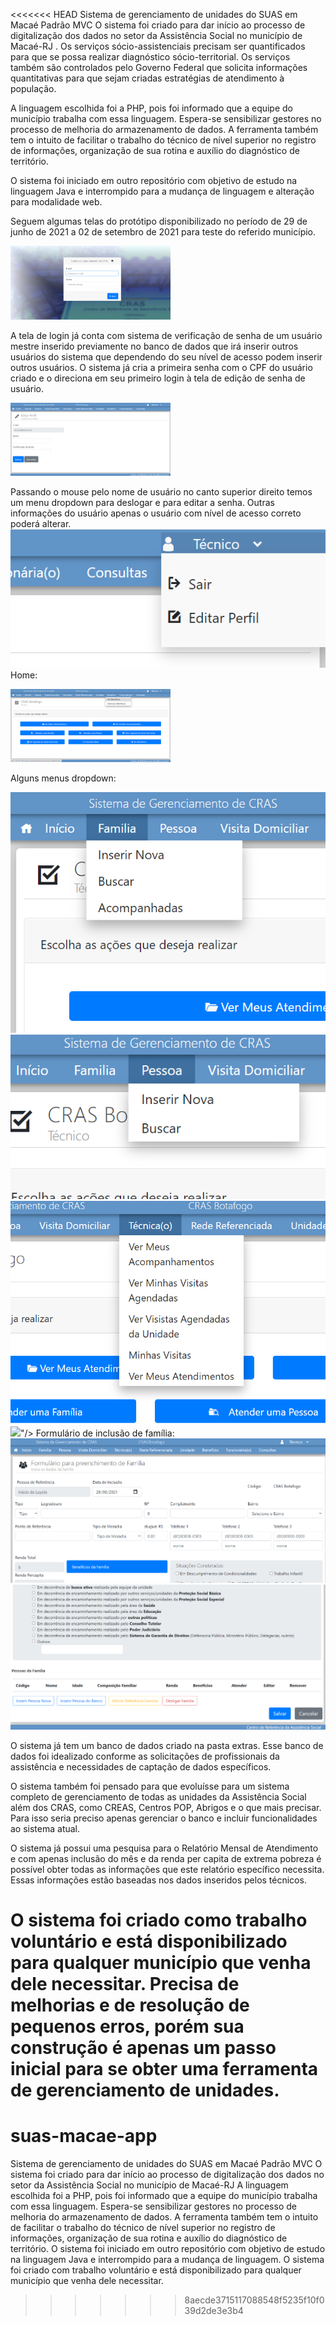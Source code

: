<<<<<<< HEAD
Sistema de gerenciamento de unidades do SUAS em Macaé Padrão MVC O sistema foi criado para dar início ao processo de digitalização dos dados no setor da Assistência Social no município de Macaé-RJ . Os serviços sócio-assistenciais precisam ser quantificados para que se possa realizar diagnóstico sócio-territorial. Os serviços também são controlados pelo Governo Federal que solicita informações quantitativas para que sejam criadas estratégias de atendimento à população.

A linguagem escolhida foi a PHP, pois foi informado que a equipe do município trabalha com essa linguagem. Espera-se sensibilizar gestores no processo de melhoria do armazenamento de dados. A ferramenta também tem o intuito de facilitar o trabalho do técnico de nível superior no registro de informações, organização de sua rotina e auxílio do diagnóstico de território. 

O sistema foi iniciado em outro repositório com objetivo de estudo na linguagem Java e interrompido para a mudança de linguagem e alteração para modalidade web. 



Seguem algumas telas do protótipo disponibilizado no período de 29 de junho de 2021 a 02 de setembro de 2021 para teste do referido município.

<img src="https://github.com/DaniellaMagalhaesSiqueira/suas-macae-app/blob/master/public/assets/images/tela_login_cras.png" style="zoom:25%;" />

A tela de login já conta com sistema de verificação de senha de um usuário mestre inserido previamente no banco de dados que irá inserir outros usuários do sistema que dependendo do seu nível de acesso podem inserir outros usuários. O sistema já cria a primeira senha com o CPF do usuário criado e o direciona em seu primeiro login à tela de edição de senha de usuário.

<img src="https://github.com/DaniellaMagalhaesSiqueira/suas-macae-app/blob/master/public/assets/images/editar_usuario.png" style="zoom:25%;" />

Passando o mouse pelo nome de usuário no canto superior direito temos um menu dropdown para deslogar e para editar a senha. Outras informações do usuário apenas o usuário com nível de acesso correto poderá alterar.
<img src="https://github.com/DaniellaMagalhaesSiqueira/suas-macae-app/blob/master/public/assets/images/usuario_dropdown.png"/>
Home:


<img src="https://github.com/DaniellaMagalhaesSiqueira/suas-macae-app/blob/master/public/assets/images/home.png" style="zoom:25%;" />

Alguns menus dropdown:

<img src="https://github.com/DaniellaMagalhaesSiqueira/suas-macae-app/blob/master/public/assets/images/familia_dropdown.png"/>
<img src="https://github.com/DaniellaMagalhaesSiqueira/suas-macae-app/blob/master/public/assets/images/pessoa_dropdown.png"/>
<img src="https://github.com/DaniellaMagalhaesSiqueira/suas-macae-app/blob/master/public/assets/images/tecnico_dropdown.png"/>
<img src="<img src="https://github.com/DaniellaMagalhaesSiqueira/suas-macae-app/blob/master/public/assets/images/tecnico_dropdown.png"/>"/>
Formulário de inclusão de família:
<img src="https://github.com/DaniellaMagalhaesSiqueira/suas-macae-app/blob/master/public/assets/images/form_familia1.png"/>
<img src="https://github.com/DaniellaMagalhaesSiqueira/suas-macae-app/blob/master/public/assets/images/form_familia2.png"/>

O sistema já tem um banco de dados criado na pasta extras. Esse banco de dados foi idealizado conforme as solicitações de profissionais da assistência e necessidades de captação de dados específicos.

O sistema também foi pensado para que evoluísse para um sistema completo de gerenciamento de todas as unidades da Assistência Social além dos CRAS, como CREAS, Centros POP, Abrigos e o que mais precisar. Para isso seria preciso apenas gerenciar o banco e incluir funcionalidades ao sistema atual. 

O sistema já possui uma pesquisa para o Relatório Mensal de Atendimento e com apenas inclusão do mês e da renda per capita de extrema pobreza é possível obter todas as informações que este relatório específico necessita. Essas informações estão baseadas nos dados inseridos pelos técnicos.

O sistema foi criado como trabalho voluntário e está disponibilizado para qualquer município que venha dele necessitar. Precisa de melhorias e de resolução de pequenos erros, porém sua construção é apenas um passo inicial para se obter uma ferramenta de gerenciamento de unidades.
=======
# suas-macae-app
Sistema de gerenciamento de unidades do SUAS em Macaé Padrão MVC 
O sistema foi criado para dar início ao processo de digitalização dos dados no setor da Assistência Social no município de Macaé-RJ 
A linguagem escolhida foi a PHP, pois foi informado que a equipe do município trabalha com essa linguagem. 
Espera-se sensibilizar gestores no processo de melhoria do armazenamento de dados. 
A ferramenta também tem o intuito de facilitar o trabalho do técnico de nível superior no registro de informações, 
organização de sua rotina e auxílio do diagnóstico de território. O sistema foi iniciado em outro repositório 
com objetivo de estudo na linguagem Java e interrompido para a mudança de linguagem. 
O sistema foi criado com trabalho voluntário e está disponibilizado para qualquer município que venha dele necessitar.
>>>>>>> 8aecde3715117088548f5235f10f039d2de3e3b4
